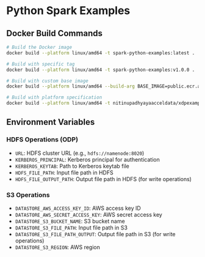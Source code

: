 # Python Spark Examples

## Docker Build Commands

```bash
# Build the Docker image
docker build --platform linux/amd64 -t spark-python-examples:latest .

# Build with specific tag
docker build --platform linux/amd64 -t spark-python-examples:v1.0.0 .

# Build with custom base image
docker build --platform linux/amd64 --build-arg BASE_IMAGE=public.ecr.aws/l7l2s8m9/spark-python-jdk-ubuntu:3.5.1-2.12-3.11.13-11.0.27_6-24.04-20250529-20250604 -t nitinupadhyayaacceldata/xdpexamples:Python-Example .

# Build with platform specification
docker build --platform linux/amd64 -t nitinupadhyayaacceldata/xdpexamples:Python-Example .
```

## Environment Variables

### HDFS Operations (ODP)
- `URL`: HDFS cluster URL (e.g., `hdfs://namenode:8020`)
- `KERBEROS_PRINCIPAL`: Kerberos principal for authentication
- `KERBEROS_KEYTAB`: Path to Kerberos keytab file
- `HDFS_FILE_PATH`: Input file path in HDFS
- `HDFS_FILE_OUTPUT_PATH`: Output file path in HDFS (for write operations)

### S3 Operations
- `DATASTORE_AWS_ACCESS_KEY_ID`: AWS access key ID
- `DATASTORE_AWS_SECRET_ACCESS_KEY`: AWS secret access key
- `DATASTORE_S3_BUCKET_NAME`: S3 bucket name
- `DATASTORE_S3_FILE_PATH`: Input file path in S3
- `DATASTORE_S3_FILE_PATH_OUTPUT`: Output file path in S3 (for write operations)
- `DATASTORE_S3_REGION`: AWS region